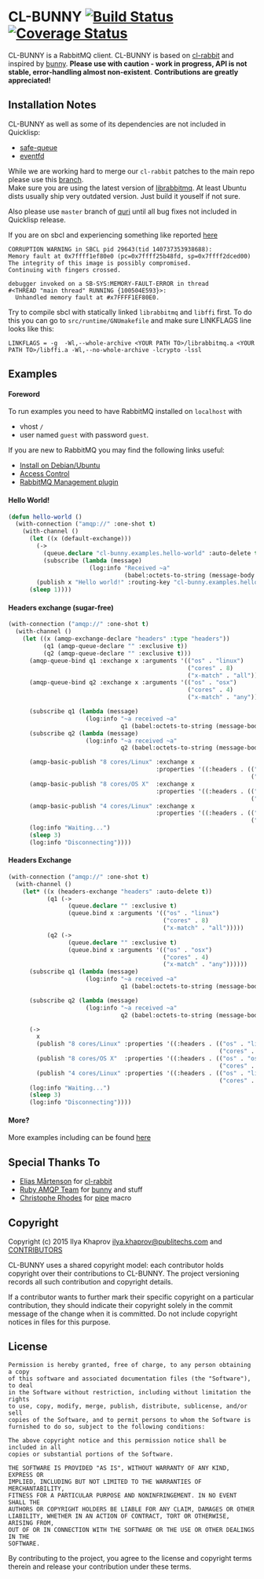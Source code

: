 # CL-BUNNY [![Build Status](https://travis-ci.org/cl-rabbit/cl-bunny.svg)](https://travis-ci.org/cl-rabbit/cl-bunny) [![Coverage Status](https://coveralls.io/repos/cl-rabbit/cl-bunny/badge.svg?branch=master&service=github)](https://coveralls.io/github/cl-rabbit/cl-bunny?branch=master)
CL-BUNNY is a RabbitMQ client. CL-BUNNY is based on [cl-rabbit](https://github.com/lokedhs/cl-rabbit) and inspired by [bunny](https://github.com/ruby-amqp/bunny).
**Please use with caution - work in progress, API is not stable, error-handling almost non-existent**. **Contributions are greatly appreciated!**

## Installation Notes
CL-BUNNY as well as some of its dependencies are not included in Quicklisp:
* [safe-queue](https://github.com/deadtrickster/safe-queue)
* [eventfd](https://github.com/deadtrickster/eventfd)

While we are working hard to merge our `cl-rabbit` patches to the main repo
please use this [branch](https://github.com/deadtrickster/cl-rabbit/tree/master1).<br>
Make sure you are using the latest version of [librabbitmq](https://github.com/alanxz/rabbitmq-c). At least Ubuntu dists usually
ship very outdated version. Just build it youself if not sure.

Also please use `master` branch of [quri](https://github.com/fukamachi/quri)
until all bug fixes not included in Quicklisp release.

If you are on sbcl and experiencing something like reported [here](http://stackoverflow.com/questions/32897952/sending-messages-to-rabbit-mq-using-lisp-inside-a-docker-container)
```
CORRUPTION WARNING in SBCL pid 29643(tid 140737353938688):
Memory fault at 0x7ffff1ef80e0 (pc=0x7ffff25b48fd, sp=0x7ffff2dced00)
The integrity of this image is possibly compromised.
Continuing with fingers crossed.

debugger invoked on a SB-SYS:MEMORY-FAULT-ERROR in thread
#<THREAD "main thread" RUNNING {100504E593}>:
  Unhandled memory fault at #x7FFFF1EF80E0.
```
Try to compile sbcl with statically linked `librabbitmq` and `libffi` first.
To do this you can go to `src/runtime/GNUmakefile` and
make sure LINKFLAGS line looks like this: 
```
LINKFLAGS = -g  -Wl,--whole-archive <YOUR PATH TO>/librabbitmq.a <YOUR PATH TO>/libffi.a -Wl,--no-whole-archive -lcrypto -lssl
```


## Examples
#### Foreword
To run examples you need to have RabbitMQ installed on `localhost` with
* vhost `/`
* user named `guest` with password `guest`.

If you are new to RabbitMQ you may find the following links useful:
* [Install on Debian/Ubuntu](https://www.rabbitmq.com/install-debian.html)
* [Access Control](https://www.rabbitmq.com/access-control.html)
* [RabbitMQ Management plugin](https://www.rabbitmq.com/management.html)


#### Hello World!

```lisp
(defun hello-world ()
  (with-connection ("amqp://" :one-shot t)
    (with-channel ()
      (let ((x (default-exchange)))
        (->
          (queue.declare "cl-bunny.examples.hello-world" :auto-delete t)
          (subscribe (lambda (message)
                       (log:info "Received ~a"
                                 (babel:octets-to-string (message-body message))))))
        (publish x "Hello world!" :routing-key "cl-bunny.examples.hello-world"))
      (sleep 1))))
```
#### Headers exchange (sugar-free)

```lisp
(with-connection ("amqp://" :one-shot t)
  (with-channel ()
    (let ((x (amqp-exchange-declare "headers" :type "headers"))
          (q1 (amqp-queue-declare "" :exclusive t))
          (q2 (amqp-queue-declare "" :exclusive t)))
      (amqp-queue-bind q1 :exchange x :arguments '(("os" . "linux")
                                                   ("cores" . 8)
                                                   ("x-match" . "all")))
      (amqp-queue-bind q2 :exchange x :arguments '(("os" . "osx")
                                                   ("cores" . 4)
                                                   ("x-match" . "any")))

      (subscribe q1 (lambda (message)
                      (log:info "~a received ~a"
                                q1 (babel:octets-to-string (message-body message)))))
      (subscribe q2 (lambda (message)
                      (log:info "~a received ~a"
                                q2 (babel:octets-to-string (message-body message)))))

      (amqp-basic-publish "8 cores/Linux" :exchange x
                                          :properties '((:headers . (("os" . "linux")
                                                                     ("cores" . 8)))))
      (amqp-basic-publish "8 cores/OS X"  :exchange x
                                          :properties '((:headers . (("os" . "osx")
                                                                     ("cores" . 8)))))
      (amqp-basic-publish "4 cores/Linux" :exchange x
                                          :properties '((:headers . (("os" . "linux")
                                                                     ("cores" . 4)))))
      (log:info "Waiting...")
      (sleep 3)
      (log:info "Disconnecting"))))
```

#### Headers Exchange
```lisp
(with-connection ("amqp://" :one-shot t)
  (with-channel ()
    (let* ((x (headers-exchange "headers" :auto-delete t))
           (q1 (->
                 (queue.declare "" :exclusive t)
                 (queue.bind x :arguments '(("os" . "linux")
                                            ("cores" . 8)
                                            ("x-match" . "all")))))
           (q2 (->
                 (queue.declare "" :exclusive t)
                 (queue.bind x :arguments '(("os" . "osx")
                                            ("cores" . 4)
                                            ("x-match" . "any"))))))
      (subscribe q1 (lambda (message)
                      (log:info "~a received ~a"
                                q1 (babel:octets-to-string (message-body message)))))

      (subscribe q2 (lambda (message)
                      (log:info "~a received ~a"
                                q2 (babel:octets-to-string (message-body message)))))

      (->
        x
        (publish "8 cores/Linux" :properties '((:headers . (("os" . "linux")
                                                            ("cores" . 8)))))
        (publish "8 cores/OS X"  :properties '((:headers . (("os" . "osx")
                                                            ("cores" . 8)))))
        (publish "4 cores/Linux" :properties '((:headers . (("os" . "linux")
                                                            ("cores" . 4))))))
      (log:info "Waiting...")
      (sleep 3)
      (log:info "Disconnecting"))))
```

#### More?
More examples including can be found [here](examples)

## Special Thanks To
* [Elias Mårtenson](https://github.com/lokedhs) for [cl-rabbit](https://github.com/lokedhs/cl-rabbit)
* [Ruby AMQP Team](https://github.com/ruby-amqp) for [bunny](https://github.com/ruby-amqp/bunny) and stuff
* [Christophe Rhodes](http://christophe.rhodes.io/) for [pipe](http://christophe.rhodes.io/notes/blog/posts/2014/code_walking_for_pipe_sequencing/) macro

## Copyright
Copyright (c) 2015 Ilya Khaprov <ilya.khaprov@publitechs.com> and [CONTRIBUTORS](CONTRIBUTORS.md)

CL-BUNNY uses a shared copyright model: each contributor holds copyright over their contributions to CL-BUNNY. The project versioning records all such contribution and copyright details.

If a contributor wants to further mark their specific copyright on a particular contribution, they should indicate their copyright solely in the commit message of the change when it is committed. Do not include copyright notices in files for this purpose.

## License
```
Permission is hereby granted, free of charge, to any person obtaining a copy
of this software and associated documentation files (the "Software"), to deal
in the Software without restriction, including without limitation the rights
to use, copy, modify, merge, publish, distribute, sublicense, and/or sell
copies of the Software, and to permit persons to whom the Software is
furnished to do so, subject to the following conditions:

The above copyright notice and this permission notice shall be included in all
copies or substantial portions of the Software.

THE SOFTWARE IS PROVIDED "AS IS", WITHOUT WARRANTY OF ANY KIND, EXPRESS OR
IMPLIED, INCLUDING BUT NOT LIMITED TO THE WARRANTIES OF MERCHANTABILITY,
FITNESS FOR A PARTICULAR PURPOSE AND NONINFRINGEMENT. IN NO EVENT SHALL THE
AUTHORS OR COPYRIGHT HOLDERS BE LIABLE FOR ANY CLAIM, DAMAGES OR OTHER
LIABILITY, WHETHER IN AN ACTION OF CONTRACT, TORT OR OTHERWISE, ARISING FROM,
OUT OF OR IN CONNECTION WITH THE SOFTWARE OR THE USE OR OTHER DEALINGS IN THE
SOFTWARE.
```

By contributing to the project, you agree to the license and copyright terms therein and release your contribution under these terms.
